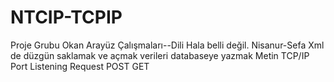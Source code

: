 # NTCIP-TCPIP
Proje Grubu
Okan Arayüz Çalışmaları--Dili Hala belli değil.
Nisanur-Sefa Xml de düzgün saklamak ve açmak verileri databaseye yazmak
Metin TCP/IP Port Listening Request POST GET
